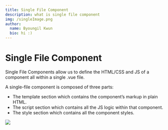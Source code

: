 ```yaml
---
title: Single File Component
description: what is single file component
img: /singleImage.png
author:
  name: Byoungil Kwun
  bio: hi :)
---
```

# Single File Component

Single File Components allow us to define the HTML/CSS and JS of a component all within a single .vue file.

A single-file component is composed of three parts:

* The template section which contains the component’s markup in plain HTML.
* The script section which contains all the JS logic within that component.
* The style section which contains all the component styles.

![](../../../Downloads/hello-main%204/Andrew/MD%20files/singleFileComponent/singleFileComponent.png)

